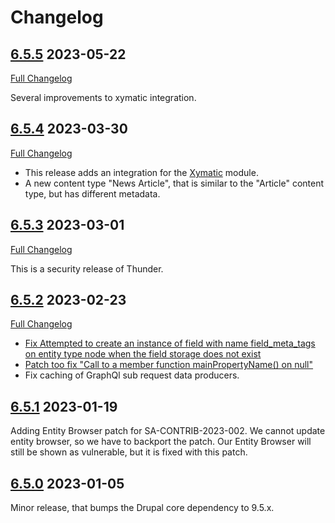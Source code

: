 # Changelog

## [6.5.5](https://github.com/thunder/thunder-distribution/tree/6.5.5) 2023-05-22

[Full Changelog](https://github.com/thunder/thunder-distribution/compare/6.5.4...6.5.5)

Several improvements to xymatic integration.

## [6.5.4](https://github.com/thunder/thunder-distribution/tree/6.5.4) 2023-03-30

[Full Changelog](https://github.com/thunder/thunder-distribution/compare/6.5.3...6.5.4)

* This release adds an integration for the [Xymatic](https://www.drupal.org/project/xymatic/) module.
* A new content type "News Article", that is similar to the "Article" content type, but has different metadata.

## [6.5.3](https://github.com/thunder/thunder-distribution/tree/6.5.3) 2023-03-01

[Full Changelog](https://github.com/thunder/thunder-distribution/compare/6.5.2...6.5.3)

This is a security release of Thunder.

## [6.5.2](https://github.com/thunder/thunder-distribution/tree/6.5.2) 2023-02-23

[Full Changelog](https://github.com/thunder/thunder-distribution/compare/6.5.1...6.5.2)

* [Fix Attempted to create an instance of field with name field_meta_tags on entity type node when the field storage does not exist](https://www.drupal.org/node/3340586)
* [Patch too fix "Call to a member function mainPropertyName() on null"](https://www.drupal.org/issues/3179172)
* Fix caching of GraphQl sub request data producers.

## [6.5.1](https://github.com/thunder/thunder-distribution/tree/6.5.1) 2023-01-19

Adding Entity Browser patch for SA-CONTRIB-2023-002. We cannot update entity browser, so we have to backport the patch.
Our Entity Browser will still be shown as vulnerable, but it is fixed with this patch.

## [6.5.0](https://github.com/thunder/thunder-distribution/tree/6.5.0) 2023-01-05

Minor release, that bumps the Drupal core dependency to 9.5.x.
